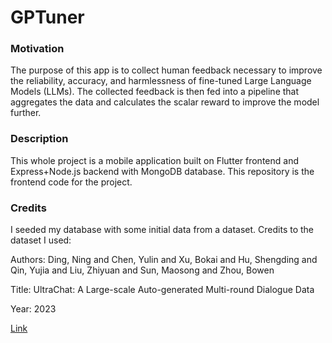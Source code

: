 # GPTuner

### Motivation

The purpose of this app is to collect human feedback necessary to improve the reliability, accuracy, and harmlessness of fine-tuned Large Language Models (LLMs). The collected feedback is then fed into a pipeline that aggregates the data and calculates the scalar reward to improve the model further.

### Description

This whole project is a mobile application built on Flutter frontend and Express+Node.js backend with MongoDB database. This repository is the frontend code for the project.

### Credits

I seeded my database with some initial data from a dataset. Credits to the dataset I used:

Authors: Ding, Ning and Chen, Yulin and Xu, Bokai and Hu, Shengding and Qin, Yujia and Liu, Zhiyuan and Sun, Maosong and Zhou, Bowen

Title: UltraChat: A Large-scale Auto-generated Multi-round Dialogue Data

Year: 2023

[Link](https://github.com/thunlp/ultrachat)
